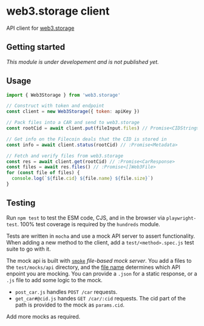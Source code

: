# web3.storage client

API client for [web3.storage](https://web3.storage)

## Getting started

_This module is under developement and is not published yet._

## Usage

```js
import { Web3Storage } from 'web3.storage'

// Construct with token and endpoint
const client = new Web3Storage({ token: apiKey })

// Pack files into a CAR and send to web3.storage
const rootCid = await client.put(fileInput.files) // Promise<CIDString>

// Get info on the Filecoin deals that the CID is stored in
const info = await client.status(rootCid) // :Promise<Metadata>

// Fetch and verify files from web3.storage
const res = await client.get(rootCid) // :Promise<CarResponse>
const files = await res.files() // :Promise<[]Web3File>
for (const file of files) {
  console.log(`${file.cid} ${file.name} ${file.size}`)
}
```

## Testing

Run `npm test` to test the ESM code, CJS, and in the browser via `playwright-test`. 100% test coverage is required by the `hundreds` module.

Tests are written in `mocha` and use a mock API server to assert functionality. When adding a new method to the client, add a `test/<method>.spec.js` test suite to go with it.

The mock api is built with [`smoke`](https://github.com/sinedied/smoke) _file-based mock server_. You add a files to the `test/mocks/api` directory, and the [file name](https://github.com/sinedied/smoke#file-naming) determines which API enpoint you are mocking. You can provide a `.json` for a static response, or a `.js` file to add some logic to the mock.

- `post_car.js` handles `POST /car` requests.
- `get_car#@cid.js` handes `GET /car/:cid` requests. The cid part of the path is provided to the mock as `params.cid`.

Add more mocks as required.
